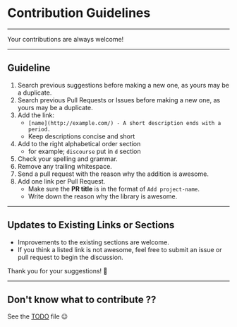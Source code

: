 # Contribution Guidelines

---

Your contributions are always welcome!

---

## Guideline

1. Search previous suggestions before making a new one, as yours may be a duplicate.
2. Search previous Pull Requests or Issues before making a new one, as yours may be a duplicate.
3. Add the link:
   -  `[name](http://example.com/) - A short description ends with a period.`
   - Keep descriptions concise and short
4. Add to the right alphabetical order section
   - for example; `discourse` put in `d` section
5. Check your spelling and grammar.
6. Remove any trailing whitespace.
7. Send a pull request with the reason why the addition is awesome.
8. Add one link per Pull Request.
   - Make sure the **PR title** is in the format of `Add project-name`.
   - Write down the reason why the library is awesome.

---

## Updates to Existing Links or Sections

- Improvements to the existing sections are welcome.
- If you think a listed link is not awesome, feel free to submit an issue or pull request to begin the discussion.

Thank you for your suggestions! 🥳

---

## Don't know what to contribute ??

See the [TODO](https://github.com/asyraffff/Open-Source-Ruby-and-Rails-Apps/blob/main/TODO.md) file 😉